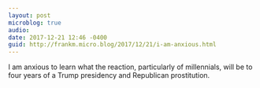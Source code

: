 ```yaml
---
layout: post
microblog: true
audio: 
date: 2017-12-21 12:46 -0400
guid: http://frankm.micro.blog/2017/12/21/i-am-anxious.html
---
```

I am anxious to learn what the reaction, particularly of millennials, will be to four years of a Trump presidency and Republican prostitution. 
